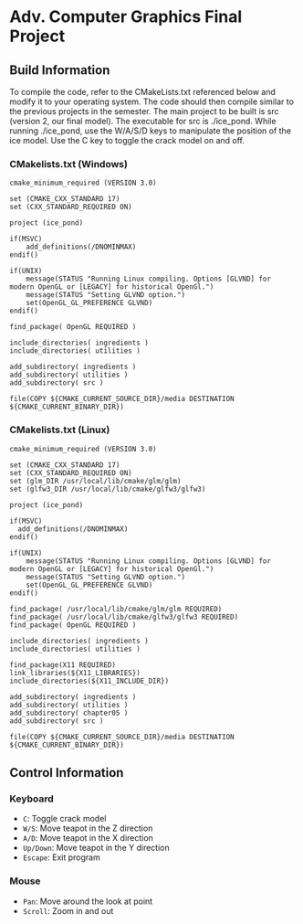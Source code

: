 # Adv. Computer Graphics Final Project

## Build Information

To compile the code, refer to the CMakeLists.txt referenced below and modify it to your operating system. The code should then compile similar to the previous projects in the semester. The main project to be built is src (version 2, our final model). The executable for src is ./ice_pond. While running ./ice_pond, use the W/A/S/D keys to manipulate the position of the ice model. Use the C key to toggle the crack model on and off.

### CMakelists.txt (Windows)

```
cmake_minimum_required (VERSION 3.0)

set (CMAKE_CXX_STANDARD 17)
set (CXX_STANDARD_REQUIRED ON)

project (ice_pond)

if(MSVC)
    add_definitions(/DNOMINMAX)
endif()

if(UNIX)
    message(STATUS "Running Linux compiling. Options [GLVND] for modern OpenGL or [LEGACY] for historical OpenGl.")
    message(STATUS "Setting GLVND option.")
    set(OpenGL_GL_PREFERENCE GLVND)
endif()

find_package( OpenGL REQUIRED )

include_directories( ingredients )
include_directories( utilities )

add_subdirectory( ingredients )
add_subdirectory( utilities )
add_subdirectory( src )

file(COPY ${CMAKE_CURRENT_SOURCE_DIR}/media DESTINATION ${CMAKE_CURRENT_BINARY_DIR})
```

### CMakelists.txt (Linux)

```
cmake_minimum_required (VERSION 3.0)

set (CMAKE_CXX_STANDARD 17)
set (CXX_STANDARD_REQUIRED ON)
set (glm_DIR /usr/local/lib/cmake/glm/glm)
set (glfw3_DIR /usr/local/lib/cmake/glfw3/glfw3)

project (ice_pond)

if(MSVC)
  add_definitions(/DNOMINMAX)
endif()

if(UNIX)
    message(STATUS "Running Linux compiling. Options [GLVND] for modern OpenGL or [LEGACY] for historical OpenGl.")
    message(STATUS "Setting GLVND option.")
    set(OpenGL_GL_PREFERENCE GLVND)
endif()

find_package( /usr/local/lib/cmake/glm/glm REQUIRED)
find_package( /usr/local/lib/cmake/glfw3/glfw3 REQUIRED)
find_package( OpenGL REQUIRED )

include_directories( ingredients )
include_directories( utilities )

find_package(X11 REQUIRED)
link_libraries(${X11_LIBRARIES})
include_directories(${X11_INCLUDE_DIR})

add_subdirectory( ingredients )
add_subdirectory( utilities )
add_subdirectory( chapter05 )
add_subdirectory( src )

file(COPY ${CMAKE_CURRENT_SOURCE_DIR}/media DESTINATION ${CMAKE_CURRENT_BINARY_DIR})
```


## Control Information

### Keyboard

* `C`: Toggle crack model
* `W/S`: Move teapot in the Z direction
* `A/D`: Move teapot in the X direction
* `Up/Down`: Move teapot in the Y direction
* `Escape`: Exit program

### Mouse

* `Pan`: Move around the look at point
* `Scroll`: Zoom in and out